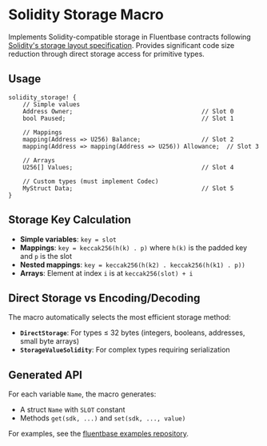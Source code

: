 # Solidity Storage Macro

Implements Solidity-compatible storage in Fluentbase contracts following [Solidity's storage layout specification](https://docs.soliditylang.org/en/latest/internals/layout_in_storage.html). Provides significant code size reduction through direct storage access for primitive types.

## Usage

```rust,ignore
solidity_storage! {
    // Simple values
    Address Owner;                                    // Slot 0
    bool Paused;                                      // Slot 1

    // Mappings
    mapping(Address => U256) Balance;                 // Slot 2
    mapping(Address => mapping(Address => U256)) Allowance;  // Slot 3

    // Arrays
    U256[] Values;                                    // Slot 4

    // Custom types (must implement Codec)
    MyStruct Data;                                    // Slot 5
}
```

## Storage Key Calculation

- **Simple variables**: `key = slot`
- **Mappings**: `key = keccak256(h(k) . p)` where `h(k)` is the padded key and `p` is the slot
- **Nested mappings**: `key = keccak256(h(k2) . keccak256(h(k1) . p))`
- **Arrays**: Element at index `i` is at `keccak256(slot) + i`

## Direct Storage vs Encoding/Decoding

The macro automatically selects the most efficient storage method:

- **`DirectStorage`**: For types ≤ 32 bytes (integers, booleans, addresses, small byte arrays)
- **`StorageValueSolidity`**: For complex types requiring serialization

## Generated API

For each variable `Name`, the macro generates:

- A struct `Name` with `SLOT` constant
- Methods `get(sdk, ...)` and `set(sdk, ..., value)`

For examples, see the [fluentbase examples repository](https://github.com/fluentlabs-xyz/fluentbase/tree/devel/examples/storage).
